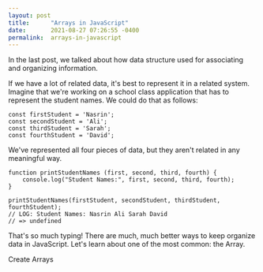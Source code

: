 ```yaml
---
layout: post
title:      "Arrays in JavaScript"
date:       2021-08-27 07:26:55 -0400
permalink:  arrays-in-javascript
---
```


In the last post, we talked about how data structure used for associating and organizing information.

If we have a lot of related data, it's best to represent it in a related system. Imagine that we're working on a school class application that has to represent the student names. We could do that as follows:

    const firstStudent = 'Nasrin';
    const secondStudent = 'Ali';
    const thirdStudent = 'Sarah';
    const fourthStudent = 'David';

We've represented all four pieces of data, but they aren't related in any meaningful way. 

    function printStudentNames (first, second, third, fourth) {
        console.log("Student Names:", first, second, third, fourth);
    }

    printStudentNames(firstStudent, secondStudent, thirdStudent, fourthStudent);
    // LOG: Student Names: Nasrin Ali Sarah David
    // => undefined 

That's so much typing! There are much, much better ways to keep organize data in JavaScript. Let's learn about one of the most common: the Array.

Create Arrays





